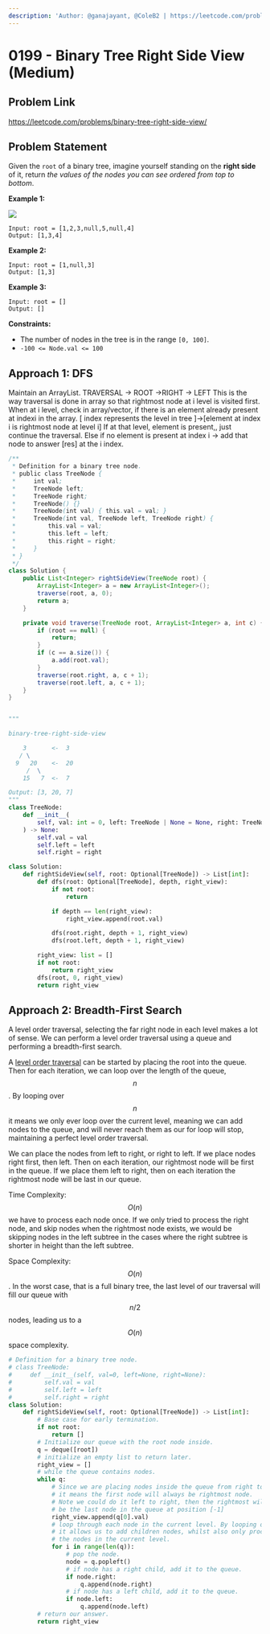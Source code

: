 ```yaml
---
description: 'Author: @ganajayant, @ColeB2 | https://leetcode.com/problems/binary-tree-right-side-view/'
---
```


# 0199 - Binary Tree Right Side View (Medium)

## Problem Link

https://leetcode.com/problems/binary-tree-right-side-view/

## Problem Statement

Given the `root` of a binary tree, imagine yourself standing on the **right side** of it, return _the values of the nodes you can see ordered from top to bottom_.

**Example 1:**

![](https://assets.leetcode.com/uploads/2021/02/14/tree.jpg)

```
Input: root = [1,2,3,null,5,null,4]
Output: [1,3,4]
```

**Example 2:**

```
Input: root = [1,null,3]
Output: [1,3]
```

**Example 3:**

```
Input: root = []
Output: []
```

**Constraints:**

* The number of nodes in the tree is in the range `[0, 100]`.
* `-100 <= Node.val <= 100`

## Approach 1: DFS
Maintain an ArrayList.
TRAVERSAL -> ROOT ->RIGHT -> LEFT This is the way traversal is done in array so that rightmost node at i level is visited first.
When at i level, check in array/vector, if there is an element already present at indexi in the array.
[ index represents the level in tree ]->[element at index i is rightmost node at level i]
If at that level, element is present,, just continue the traversal.
Else if no element is present at index i -> add that node to answer [res] at the i index.
<Tabs>
<TabItem value="java" label="Java">
<SolutionAuthor name="@ganajayant"/>

```java
/**
 * Definition for a binary tree node.
 * public class TreeNode {
 *     int val;
 *     TreeNode left;
 *     TreeNode right;
 *     TreeNode() {}
 *     TreeNode(int val) { this.val = val; }
 *     TreeNode(int val, TreeNode left, TreeNode right) {
 *         this.val = val;
 *         this.left = left;
 *         this.right = right;
 *     }
 * }
 */
class Solution {
    public List<Integer> rightSideView(TreeNode root) {
        ArrayList<Integer> a = new ArrayList<Integer>();
        traverse(root, a, 0);
        return a;
    }

    private void traverse(TreeNode root, ArrayList<Integer> a, int c) {
        if (root == null) {
            return;
        }
        if (c == a.size()) {
            a.add(root.val);
        }
        traverse(root.right, a, c + 1);
        traverse(root.left, a, c + 1);
    }
}
```
</TabItem>


<TabItem value="py" label="Python">
<SolutionAuthor name="@kondekarshubham123"/>

```py

"""

binary-tree-right-side-view

    3       <-  3
   / \
  9   20    <-  20
     /  \
    15   7  <-  7

Output: [3, 20, 7]
"""
class TreeNode:
    def __init__(
        self, val: int = 0, left: TreeNode | None = None, right: TreeNode | None = None
    ) -> None:
        self.val = val
        self.left = left
        self.right = right

class Solution:
    def rightSideView(self, root: Optional[TreeNode]) -> List[int]:
        def dfs(root: Optional[TreeNode], depth, right_view):
            if not root:
                return

            if depth == len(right_view):
                right_view.append(root.val)

            dfs(root.right, depth + 1, right_view)
            dfs(root.left, depth + 1, right_view)

        right_view: list = []
        if not root:
            return right_view
        dfs(root, 0, right_view)
        return right_view

```

</TabItem>
</Tabs>


## Approach 2: Breadth-First Search

A level order traversal, selecting the far right node in each level makes a lot of sense. We can perform a level order traversal using a queue and performing a breadth-first search.

A [level order traversal](https://leetcodethehardway.com/solutions/0100-0199/binary-tree-level-order-traversal-medium) can be started by placing the root into the queue. Then for each iteration, we can loop over the length of the queue, $$n$$. By looping over $$n$$ it means we only ever loop over the current level, meaning we can add nodes to the queue, and will never reach them as our for loop will stop, maintaining a perfect level order traversal.

We can place the nodes from left to right, or right to left. If we place nodes right first, then left. Then on each iteration, our rightmost node will be first in the queue. If we place them left to right, then on each iteration the rightmost node will be last in our queue.

Time Complexity: $$O(n)$$ we have to process each node once. If we only tried to process the right node, and skip nodes when the rightmost node exists, we would be skipping nodes in the left subtree in the cases where the right subtree is shorter in height than the left subtree.

Space Complexity: $$O(n)$$. In the worst case, that is a full binary tree, the last level of our traversal will fill our queue with $$n/2$$ nodes, leading us to a $$O(n)$$ space complexity.

<Tabs>
<TabItem value="python" label="Python">
<SolutionAuthor name="@ColeB2"/>

```py
# Definition for a binary tree node.
# class TreeNode:
#     def __init__(self, val=0, left=None, right=None):
#         self.val = val
#         self.left = left
#         self.right = right
class Solution:
    def rightSideView(self, root: Optional[TreeNode]) -> List[int]:
        # Base case for early termination.
        if not root:
            return []
        # Initialize our queue with the root node inside.
        q = deque([root])
        # initialize an empty list to return later.
        right_view = []
        # while the queue contains nodes.
        while q:
            # Since we are placing nodes inside the queue from right to left
            # it means the first node will always be rightmost node.
            # Note we could do it left to right, then the rightmost will always
            # be the last node in the queue at position [-1]
            right_view.append(q[0].val)
            # loop through each node in the current level. By looping over len(q)
            # it allows us to add children nodes, whilst also only processing
            # the nodes in the current level.
            for i in range(len(q)):
                # pop the node.
                node = q.popleft()
                # if node has a right child, add it to the queue.
                if node.right:
                    q.append(node.right)
                # if node has a left child, add it to the queue.
                if node.left:
                    q.append(node.left)
        # return our answer.
        return right_view
```
</TabItem>
</Tabs>